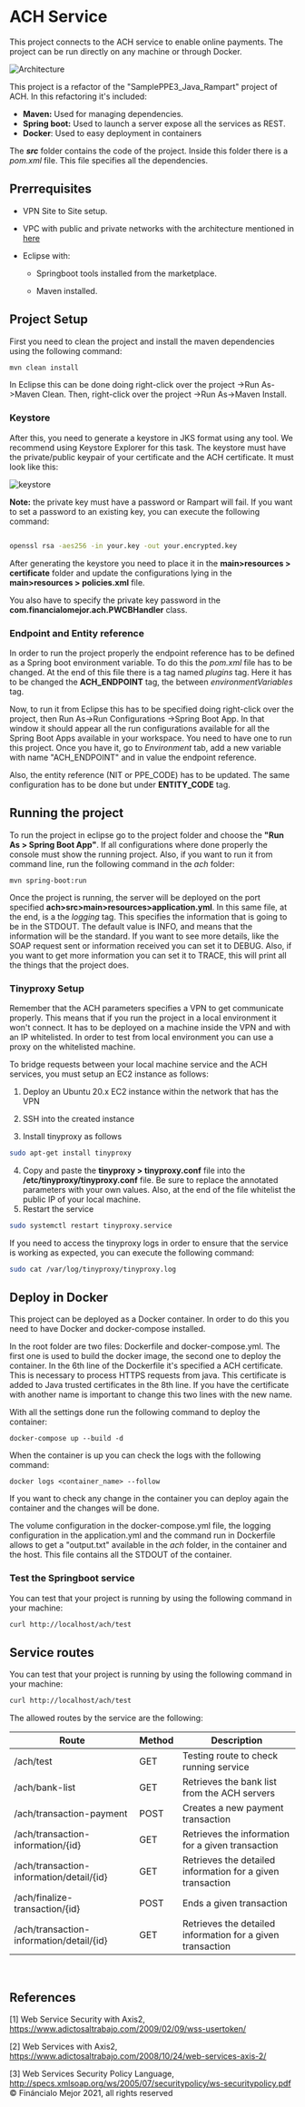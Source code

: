 # ACH Service

This project connects to the ACH service to enable online payments. The project can be run directly on any machine or through Docker.

![Architecture](./screenshots/ACHArchitecture.png 'Architecture')

This project is a refactor of the "SamplePPE3_Java_Rampart" project of ACH. In this refactoring it's included:

- **Maven:** Used for managing dependencies.
- **Spring boot:** Used to launch a server expose all the services as REST.
- **Docker**: Used to easy deployment in containers

The **_src_** folder contains the code of the project. Inside this folder there is a _pom.xml_ file. This file specifies all the dependencies.

## Prerrequisites

- VPN Site to Site setup.

- VPC with public and private networks with the architecture mentioned in <a  href="https://docs.aws.amazon.com/vpc/latest/userguide/VPC_Scenario2.html">here</a>

- Eclipse with:

  - Springboot tools installed from the marketplace.

  - Maven installed.

## Project Setup

First you need to clean the project and install the maven dependencies using the following command:

```bash
mvn clean install
```

In Eclipse this can be done doing right-click over the project ->Run As->Maven Clean. Then, right-click over the project ->Run As->Maven Install.

### Keystore

After this, you need to generate a keystore in JKS format using any tool. We recommend using Keystore Explorer for this task. The keystore must have the private/public keypair of your certificate and the ACH certificate. It must look like this:

![keystore](./screenshots/keystore.png 'Keystore configuration with keypair and ACH certificate')

<strong>Note:</strong> the private key must have a password or Rampart will fail. If you want to set a password to an existing key, you can execute the following command:

```bash

openssl rsa -aes256 -in your.key -out your.encrypted.key

```

After generating the keystore you need to place it in the <strong>main>resources > certificate</strong> folder and update the configurations lying in the <strong>main>resources > policies.xml</strong> file.

You also have to specify the private key password in the <strong>com.financialomejor.ach.PWCBHandler</strong> class.

### Endpoint and Entity reference

In order to run the project properly the endpoint reference has to be defined as a Spring boot environment variable. To do this the _pom.xml_ file has to be changed. At the end of this file there is a tag named _plugins_ tag. Here it has to be changed the **ACH_ENDPOINT** tag, the between _environmentVariables_ tag.

Now, to run it from Eclipse this has to be specified doing right-click over the project, then Run As->Run Configurations ->Spring Boot App. In that window it should appear all the run configurations available for all the Spring Boot Apps available in your workspace. You need to have one to run this project. Once you have it, go to _Environment_ tab, add a new variable with name "ACH_ENDPOINT" and in value the endpoint reference.

Also, the entity reference (NIT or PPE_CODE) has to be updated. The same configuration has to be done but under **ENTITY_CODE** tag.

## Running the project

To run the project in eclipse go to the project folder and choose the <strong>"Run As > Spring Boot App"</strong>. If all configurations where done properly the console must show the running project. Also, if you want to run it from command line, run the following command in the _ach_ folder:

```
mvn spring-boot:run
```

Once the project is running, the server will be deployed on the port specified **ach>src>main>resources>application.yml**.
In this same file, at the end, is a the _logging_ tag. This specifies the information that is going to be in the STDOUT. The default value is INFO, and means that the information will be the standard. If you want to see more details, like the SOAP request sent or information received you can set it to DEBUG. Also, if you want to get more information you can set it to TRACE, this will print all the things that the project does.

### Tinyproxy Setup

Remember that the ACH parameters specifies a VPN to get communicate properly. This means that if you run the project in a local environment it won't connect. It has to be deployed on a machine inside the VPN and with an IP whitelisted. In order to test from local environment you can use a proxy on the whitelisted machine.

To bridge requests between your local machine service and the ACH services, you must setup an EC2 instance as follows:

1. Deploy an Ubuntu 20.x EC2 instance within the network that has the VPN

2. SSH into the created instance

3. Install tinyproxy as follows

```bash
sudo apt-get install tinyproxy
```

4. Copy and paste the **tinyproxy > tinyproxy.conf** file into the **/etc/tinyproxy/tinyproxy.conf** file. Be sure to replace the annotated parameters with your own values. Also, at the end of the file whitelist the public IP of your local machine.
5. Restart the service

```bash
sudo systemctl restart tinyproxy.service
```

If you need to access the tinyproxy logs in order to ensure that the service is working as expected, you can execute the following command:

```bash
sudo cat /var/log/tinyproxy/tinyproxy.log
```

## Deploy in Docker

This project can be deployed as a Docker container. In order to do this you need to have Docker and docker-compose installed.

In the root folder are two files: Dockerfile and docker-compose.yml. The first one is used to build the docker image, the second one to deploy the container. In the 6th line of the Dockerfile it's specified a ACH certificate. This is necessary to process HTTPS requests from java. This certificate is added to Java trusted certificates in the 8th line. If you have the certificate with another name is important to change this two lines with the new name.

With all the settings done run the following command to deploy the container:

```
docker-compose up --build -d
```

When the container is up you can check the logs with the following command:

```
docker logs <container_name> --follow
```

If you want to check any change in the container you can deploy again the container and the changes will be done.

The volume configuration in the docker-compose.yml file, the logging configuration in the application.yml and the command run in Dockerfile allows to get a "output.txt" available in the _ach_ folder, in the container and the host. This file contains all the STDOUT of the container.

### Test the Springboot service

You can test that your project is running by using the following command in your machine:

```bash
curl http://localhost/ach/test
```

## Service routes

You can test that your project is running by using the following command in your machine:

```bash
curl http://localhost/ach/test
```

The allowed routes by the service are the following:

| Route                                    | Method | Description                                                |
| ---------------------------------------- | ------ | ---------------------------------------------------------- |
| /ach/test                                | GET    | Testing route to check running service                     |
| /ach/bank-list                           | GET    | Retrieves the bank list from the ACH servers               |
| /ach/transaction-payment                 | POST   | Creates a new payment transaction                          |
| /ach/transaction-information/{id}        | GET    | Retrieves the information for a given transaction          |
| /ach/transaction-information/detail/{id} | GET    | Retrieves the detailed information for a given transaction |
| /ach/finalize-transaction/{id}           | POST   | Ends a given transaction                                   |
| /ach/transaction-information/detail/{id} | GET    | Retrieves the detailed information for a given transaction |

<br/>

## References

[1] Web Service Security with Axis2, https://www.adictosaltrabajo.com/2009/02/09/wss-usertoken/

[2] Web Services with Axis2, https://www.adictosaltrabajo.com/2008/10/24/web-services-axis-2/

[3] Web Services Security Policy Language, http://specs.xmlsoap.org/ws/2005/07/securitypolicy/ws-securitypolicy.pdf
&#169; Fináncialo Mejor 2021, all rights reserved
